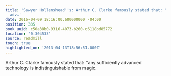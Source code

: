 ```yaml
---
title: 'Sawyer Hollenshead''s: Arthur C. Clarke famously stated that: "any sufficiently
  adv…'
date: 2016-04-09 18:16:00.600000000 -04:00
position: 335
book_uuid: c50a38b0-9316-4073-b260-c6118bd85772
location: '0.304533'
source: readmill
touch: true
highlighted_on: '2013-04-13T18:56:51.000Z'
---
```


Arthur C. Clarke famously stated that: "any sufficiently advanced technology is indistinguishable from magic.